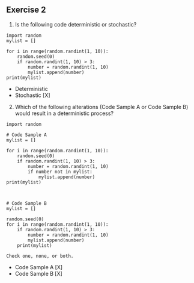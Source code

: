## Exercise 2

1. Is the following code deterministic or stochastic?

```
import random
mylist = []

for i in range(random.randint(1, 10)):
    random.seed(0)
    if random.randint(1, 10) > 3:
        number = random.randint(1, 10)
        mylist.append(number)
print(mylist)
```

- Deterministic
- Stochastic [X]

2. Which of the following alterations (Code Sample A or Code Sample B) would result in a deterministic process?

```
import random

# Code Sample A
mylist = []

for i in range(random.randint(1, 10)):
    random.seed(0)
    if random.randint(1, 10) > 3:
        number = random.randint(1, 10)
        if number not in mylist:
            mylist.append(number)
print(mylist)

    
    
# Code Sample B
mylist = []

random.seed(0)
for i in range(random.randint(1, 10)):
    if random.randint(1, 10) > 3:
        number = random.randint(1, 10)
        mylist.append(number)
    print(mylist)

Check one, none, or both.
```

- Code Sample A [X]
- Code Sample B [X]
